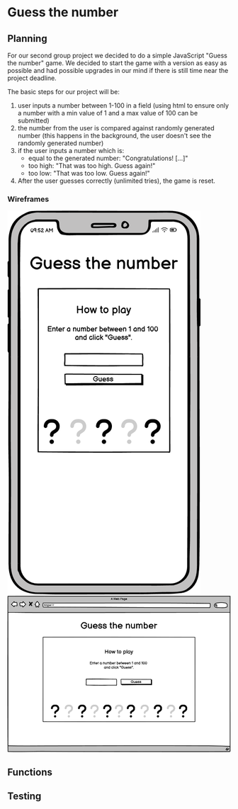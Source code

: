 # **Guess the number**

## **Planning**
For our second group project we decided to do a simple JavaScript "Guess the number" game.
We decided to start the game with a version as easy as possible and had possible upgrades in our mind if there is still time near the project deadline.

The basic steps for our project will be:

1. user inputs a number between 1-100 in a field (using html to ensure only a number with a min value of 1 and a max value of 100 can be submitted)
2. the number from the user is compared against randomly generated number (this happens in the background, the user doesn't see the randomly generated number)
3. if the user inputs a number which is:
    - equal to the generated number: "Congratulations! [...]"
    - too high: "That was too high. Guess again!"
    - too low: "That was too low. Guess again!"
4. After the user guesses correctly (unlimited tries), the game is reset.

### **Wireframes**

![Mobile Wireframe](docs/screenshots/wireframe_mobile.png)
![Desktop Wireframe](docs/screenshots/wireframe_desktop.png)

## **Functions**

## **Testing**